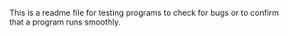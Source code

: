 This is a readme file for testing programs to check for bugs or to confirm that a program runs smoothly.
